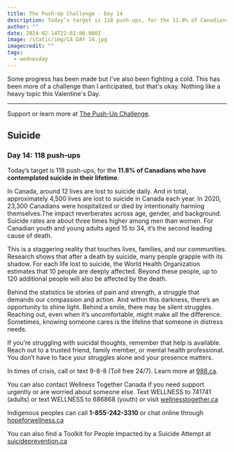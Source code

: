 ```yaml
---
title: The Push-Up Challenge - Day 14
description: Today’s target is 118 push-ups, for the 11.8% of Canadians who have contemplated suicide in their lifetime.
author: ""
date: 2024-02-14T22:01:00.000Z
image: /static/img/CA DAY 14.jpg
imagecredit: ""
tags:
  - wednesday
---
```

Some progress has been made but I've also been fighting a cold. This has been more of a challenge than I anticipated, but that's okay. Nothing like a heavy topic this Valentine's Day.
***
Support or learn more at [The Push-Up Challenge](https://www.thepushupchallenge.ca/fundraiser/peterrandazzo/the-push-up-challenge).


## Suicide
### Day 14: 118 push-ups

Today’s target is 118 push-ups, for the **11.8% of Canadians who have contemplated suicide in their lifetime**.

In Canada, around 12 lives are lost to suicide daily. And in total, approximately 4,500 lives are lost to suicide in Canada each year. In 2020, 23,300 Canadians were hospitalized or died by intentionally harming themselves.The impact reverberates across age, gender, and background. Suicide rates are about three times higher among men than women. For Canadian youth and young adults aged 15 to 34, it’s the second leading cause of death.

This is a staggering reality that touches lives, families, and our communities. Research shows that after a death by suicide, many people grapple with its shadow. For each life lost to suicide, the World Health Organization estimates that 10 people are deeply affected. Beyond these people, up to 120 additional people will also be affected by the death.

Behind the statistics lie stories of pain and strength, a struggle that demands our compassion and action. And within this darkness, there’s an opportunity to shine light. Behind a smile, there may be silent struggles. Reaching out, even when it’s uncomfortable, might make all the difference. Sometimes, knowing someone cares is the lifeline that someone in distress needs.

If you’re struggling with suicidal thoughts, remember that help is available. Reach out to a trusted friend, family member, or mental health professional. You don’t have to face your struggles alone and your presence matters.

In times of crisis, call or text 9-8-8 (Toll free 24/7). Learn more at  [988.ca](https://988.ca/).

You can also contact Wellness Together Canada if you need support urgently or are worried about someone else. Text WELLNESS to 741741 (adults) or text WELLNESS to 686868 (youth) or visit [wellnesstogether.ca](https://www.wellnesstogether.ca/en-ca/crisis) 

Indigenous peoples can call **1-855-242-3310** or chat online through [hopeforwellness.ca](https://www.hopeforwellness.ca) 

You can also find a Toolkit for People Impacted by a Suicide Attempt at [suicideprevention.ca](https://suicideprevention.ca/resource/toolkit-for-people-impactedby-a-suicide-attempt/)
